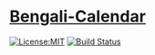 # [Bengali-Calendar](https://github.com/mushfiqulIslam/Bengali-Calendar)

[![License:MIT](https://img.shields.io/badge/License-MIT-green.svg)](https://opensource.org/licenses/MIT) [![Build Status](https://travis-ci.org/joemccann/dillinger.svg?branch=master)](https://travis-ci.org/joemccann/dillinger)



